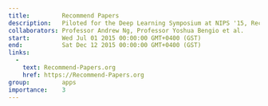 ```yaml
---
title:         Recommend Papers
description:   Piloted for the Deep Learning Symposium at NIPS '15, Recommend-Papers was built in order to facilitate discussion of the most recent deep learning breakthroughs and explore an alternative mechanism for selecting presentations. In order to let the broader research community (including the authors of research papers) contribute to the discussion, Recommend-Papers allowed members to post papers and comment on them, and PC members to hold private discussions.
collaborators: Professor Andrew Ng, Professor Yoshua Bengio et al.
start:         Wed Jul 01 2015 00:00:00 GMT+0400 (GST)
end:           Sat Dec 12 2015 00:00:00 GMT+0400 (GST)
links: 
  - 
    text: Recommend-Papers.org
    href: https://Recommend-Papers.org
group:         apps
importance:    3
---
```

